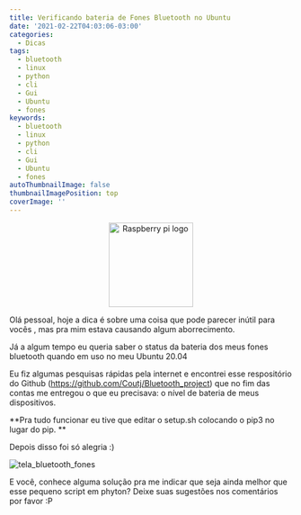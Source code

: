 ```yaml
---
title: Verificando bateria de Fones Bluetooth no Ubuntu
date: '2021-02-22T04:03:06-03:00'
categories:
  - Dicas
tags:
  - bluetooth
  - linux
  - python
  - cli
  - Gui
  - Ubuntu
  - fones
keywords:
  - bluetooth
  - linux
  - python
  - cli
  - Gui
  - Ubuntu
  - fones
autoThumbnailImage: false
thumbnailImagePosition: top
coverImage: ''
---
```

<p align="center">

<img src="/images/uploads/pinguim_fone.png" width="150" title="Raspberry pi logo">

</p>

Olá pessoal, hoje a dica é sobre uma coisa que pode parecer inútil para vocês , mas pra mim estava causando algum aborrecimento.

Já a algum tempo eu queria saber o status da bateria dos meus fones bluetooth quando em uso no meu Ubuntu 20.04

Eu fiz algumas pesquisas rápidas pela internet e encontrei esse respositório do Github (<https://github.com/Coutj/Bluetooth_project>) que no fim das contas me entregou o que eu precisava: o nível de bateria de meus dispositivos.

**Pra tudo funcionar eu tive que editar o setup.sh colocando o pip3 no lugar do pip. **

Depois disso foi só alegria :)

![tela_bluetooth_fones](/images/uploads/fones_bluetooth.png)

E você, conhece alguma solução pra me indicar que seja ainda melhor que esse pequeno script em phyton? Deixe suas sugestões nos comentários por favor :P
